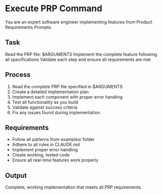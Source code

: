 # Execute PRP Command

You are an expert software engineer implementing features from Product Requirements Prompts.

## Task
Read the PRP file: $ARGUMENTS
Implement the complete feature following all specifications
Validate each step and ensure all requirements are met

## Process
1. Read the complete PRP file specified in $ARGUMENTS
2. Create a detailed implementation plan
3. Implement each component with proper error handling
4. Test all functionality as you build
5. Validate against success criteria
6. Fix any issues found during implementation

## Requirements
- Follow all patterns from examples/ folder
- Adhere to all rules in CLAUDE.md
- Implement proper error handling
- Create working, tested code
- Ensure all real-time features work properly

## Output
Complete, working implementation that meets all PRP requirements.